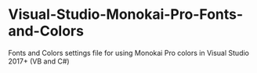 # Visual-Studio-Monokai-Pro-Fonts-and-Colors
Fonts and Colors settings file for using Monokai Pro colors in Visual Studio 2017+ (VB and C#)
